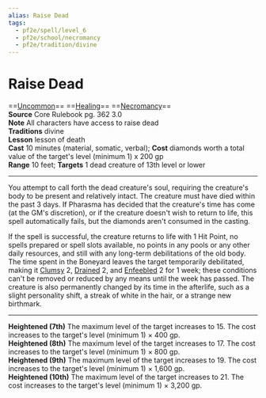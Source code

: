 ```yaml
---
alias: Raise Dead
tags:
  - pf2e/spell/level_6
  - pf2e/school/necromancy
  - pf2e/tradition/divine
---
```


# Raise Dead

==[Uncommon](Uncommon.md)== ==[Healing](Healing.md)== ==[Necromancy](Necromancy.md)==  
__Source__ Core Rulebook pg. 362 3.0  
**Note** All characters have access to raise dead  
**Traditions** divine  
**Lesson** lesson of death  
**Cast** 10 minutes (material, somatic, verbal); **Cost** diamonds worth a total value of the target's level (minimum 1) x 200 gp  
**Range** 10 feet; **Targets** 1 dead creature of 13th level or lower

---

You attempt to call forth the dead creature's soul, requiring the creature's body to be present and relatively intact. The creature must have died within the past 3 days. If Pharasma has decided that the creature's time has come (at the GM's discretion), or if the creature doesn't wish to return to life, this spell automatically fails, but the diamonds aren't consumed in the casting.

If the spell is successful, the creature returns to life with 1 Hit Point, no spells prepared or spell slots available, no points in any pools or any other daily resources, and still with any long-term debilitations of the old body. The time spent in the Boneyard leaves the target temporarily debilitated, making it [Clumsy](Clumsy.md) 2, [Drained](Drained.md) 2, and [Enfeebled](Enfeebled.md) 2 for 1 week; these conditions can't be removed or reduced by any means until the week has passed. The creature is also permanently changed by its time in the afterlife, such as a slight personality shift, a streak of white in the hair, or a strange new birthmark.

<hr>

**Heightened (7th)** The maximum level of the target increases to 15. The cost increases to the target's level (minimum 1) × 400 gp.  
**Heightened (8th)** The maximum level of the target increases to 17. The cost increases to the target's level (minimum 1) × 800 gp.  
**Heightened (9th)** The maximum level of the target increases to 19. The cost increases to the target's level (minimum 1) × 1,600 gp.  
**Heightened (10th)** The maximum level of the target increases to 21. The cost increases to the target's level (minimum 1) × 3,200 gp.
